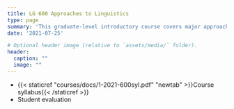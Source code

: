 ```yaml
---
title: LG 600 Approaches to Linguistics
type: page
summary: 'This graduate-level introductory course covers major approaches in linguistics such as generative, usage-based, typological-universal linguistics. Course readings include theoretical papers as well as empirical research studies.'
date: '2021-07-25'

# Optional header image (relative to `assets/media/` folder).
header:
  caption: ""
  image: ""
---
```


- {{< staticref "courses/docs/1-2021-600syl.pdf" "newtab" >}}Course syllabus{{< /staticref >}} 
- Student evaluation
